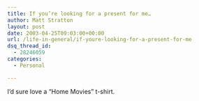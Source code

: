```yaml
---
title: If you’re looking for a present for me…
author: Matt Stratton
layout: post
date: 2003-04-25T09:03:00+00:00
url: /life-in-general/if-youre-looking-for-a-present-for-me
dsq_thread_id:
  - 28246059
categories:
  - Personal

---
```

I&#8217;d sure love a &#8220;Home Movies&#8221; t-shirt.